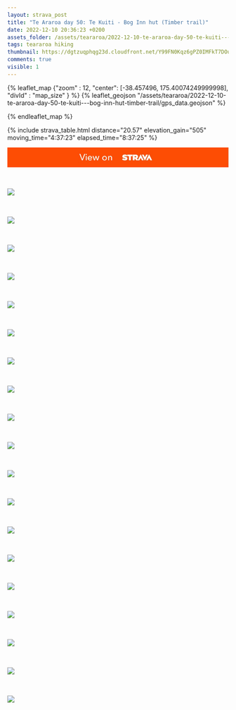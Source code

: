 ```yaml
---
layout: strava_post
title: "Te Araroa day 50: Te Kuiti - Bog Inn hut (Timber trail)"
date: 2022-12-10 20:36:23 +0200
assets_folder: /assets/teararoa/2022-12-10-te-araroa-day-50-te-kuiti---bog-inn-hut-timber-trail
tags: teararoa hiking
thumbnail: https://dgtzuqphqg23d.cloudfront.net/Y99FN0Kqz6gPZ0IMFkT7DOuWKRSbfO0rGdVuOUMF0Wc-1024x768.jpg
comments: true
visible: 1
---
```



{% leaflet_map {"zoom" : 12,
                  "center": [-38.457496, 175.40074249999998],
                 "divId" : "map_size" } %}
    {% leaflet_geojson "/assets/teararoa/2022-12-10-te-araroa-day-50-te-kuiti---bog-inn-hut-timber-trail/gps_data.geojson" %}

{% endleaflet_map %}





{% include strava_table.html distance="20.57" elevation_gain="505" moving_time="4:37:23" elapsed_time="8:37:25" %}

[![](/assets/strava.jpg)](https://www.strava.com/activities/8246133504)


<br />

![](https://dgtzuqphqg23d.cloudfront.net/Y99FN0Kqz6gPZ0IMFkT7DOuWKRSbfO0rGdVuOUMF0Wc-1024x768.jpg)


<br />

![](https://dgtzuqphqg23d.cloudfront.net/8AvXiKqpCfFqY35aPn02xbSR_l_hGnn8GIQp0q4dgEg-768x1024.jpg)


<br />

![](https://dgtzuqphqg23d.cloudfront.net/8S0B0wqkcCDA4OV3UWLUjzgCQg4Ajp3DTb1-LD8oBGA-1024x768.jpg)


<br />

![](https://dgtzuqphqg23d.cloudfront.net/hTcu8rQ6NL4Y68OrZedrCqB9zP_CQ8L38mUysvm-HrU-768x1024.jpg)


<br />

![](https://dgtzuqphqg23d.cloudfront.net/m6qRuKP7tBv4iNRSGAbyBoQxh6en7NKBGzHpncixuY8-768x1024.jpg)


<br />

![](https://dgtzuqphqg23d.cloudfront.net/kv1XGRFy39A4OeQbqiiG2UD2nq3Ura5keAjnsuDaso8-768x1024.jpg)


<br />

![](https://dgtzuqphqg23d.cloudfront.net/tV5yfTN7pCg_zsRbgstlVEs0Ibjo_tahHNOqy86SSyc-768x1024.jpg)


<br />

![](https://dgtzuqphqg23d.cloudfront.net/__9NwgLPOMKN9CnHUsD-koUaHo9F5zrnZJ0g7F-x_7I-768x1024.jpg)


<br />

![](https://dgtzuqphqg23d.cloudfront.net/plTZyAM0vW5v_Jipw5tk3ooMkGjDog7ZOP5zR5jLVYI-768x1024.jpg)


<br />

![](https://dgtzuqphqg23d.cloudfront.net/v121LcGpSo8ruYrS2-_9OBPIIKd8kdC-9zoik2mXiVc-768x1024.jpg)


<br />

![](https://dgtzuqphqg23d.cloudfront.net/BJ5BKFWgurk750XmonQPCXjfyvlrwL-BubMQ4eWePKU-768x1024.jpg)


<br />

![](https://dgtzuqphqg23d.cloudfront.net/lzq8FCucrys8QRc77Bb3F4RPvTs2GnFcXQFo1GR0Deo-768x1024.jpg)


<br />

![](https://dgtzuqphqg23d.cloudfront.net/Izc80ZW9tBcrWLz46jj5BaeRwUWIMyhQGoii1ozpvr0-768x1024.jpg)


<br />

![](https://dgtzuqphqg23d.cloudfront.net/rbchMaNris6pswINQGmHwVCPelVNVcncqspMEA6IbuA-1024x768.jpg)


<br />

![](https://image.mux.com/sBUuNcv44p7UZHS201028clkC5kSF9V2OW9YllSlgQUBY/thumbnail.jpg?width=800&height=450&fit_mode=preserve&time=0)


<br />

![](https://dgtzuqphqg23d.cloudfront.net/TeNISLI2C58ul96lhhCNi9gEFxHs1nGi6R6XPf2pI-E-768x1024.jpg)


<br />

![](https://dgtzuqphqg23d.cloudfront.net/KAsdfPzH-uimM5wEfQuVa-LupZ96JmrHQKlWlAwervY-768x1024.jpg)


<br />

![](https://dgtzuqphqg23d.cloudfront.net/sVyF6pPoi7mZQKtETVIcxabSCEJujcLMAN5OFaDfgkc-1024x768.jpg)


<br />

![](https://dgtzuqphqg23d.cloudfront.net/AP10NGGD0u7kMGGb6CeXJ7khxzHax2Ssj6Yr91TTbWQ-1024x768.jpg)
